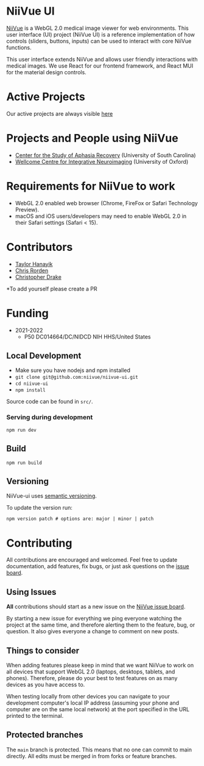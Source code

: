 # NiiVue UI
 
[NiiVue](https://github.com/niivue/niivue) is a WebGL 2.0 medical image viewer for web environments. This user interface (UI) project (NiiVue UI) is a reference implementation of how controls (sliders, buttons, inputs) can be used to interact with core NiiVue functions. 

This user interface extends NiiVue and allows user friendly interactions with medical images. We use React for our frontend framework, and React MUI for the material design controls. 

# Active Projects

Our active projects are always visible [here](https://github.com/orgs/niivue/projects)

# Projects and People using NiiVue

- [Center for the Study of Aphasia Recovery](https://cstar.sc.edu/) (University of South Carolina)
- [Wellcome Centre for Integrative Neuroimaging](https://www.win.ox.ac.uk/) (University of Oxford)


# Requirements for NiiVue to work  

- WebGL 2.0 enabled web browser (Chrome, FireFox or Safari Technology Preview).
- macOS and iOS users/developers may need to enable WebGL 2.0 in their Safari settings (Safari < 15).

# Contributors

- [Taylor Hanayik](https://github.com/hanayik)
- [Chris Rorden](https://github.com/neurolabusc)
- [Christopher Drake](https://github.com/cdrake)

*To add yourself please create a PR

# Funding

- 2021-2022
  - P50 DC014664/DC/NIDCD NIH HHS/United States

## Local Development

- Make sure you have nodejs and npm installed
- `git clone git@github.com:niivue/niivue-ui.git`
- `cd niivue-ui`
- `npm install`

Source code can be found in `src/`.

### Serving during development

```
npm run dev
```

## Build

```
npm run build
```


## Versioning

NiiVue-ui uses [semantic versioning](https://semver.org/). 

To update the version run:

```
npm version patch # options are: major | minor | patch
```

# Contributing

All contributions are encouraged and welcomed. Feel free to update documentation, add features, fix bugs, or just ask questions on the [issue board](https://github.com/niivue/niivue-ui/issues). 

## Using Issues

**All** contributions should start as a new issue on the [NiiVue issue board](https://github.com/niivue/niivue-ui/issues). 

By starting a new issue for everything we ping everyone watching the project at the same time, and therefore alerting them to the feature, bug, or question. It also gives everyone a change to comment on new posts. 

## Things to consider

When adding features please keep in mind that we want NiiVue to work on all devices that support WebGL 2.0 (laptops, desktops, tablets, and phones). Therefore, please do your best to test features on as many devices as you have access to. 

When testing locally from other devices you can navigate to your development computer's local IP address (assuming your phone and computer are on the same local network) at the port specified in the URL printed to the terminal.

## Protected branches

The `main` branch is protected. This means that no one can commit to main directly. All edits must be merged in from forks or feature branches. 
